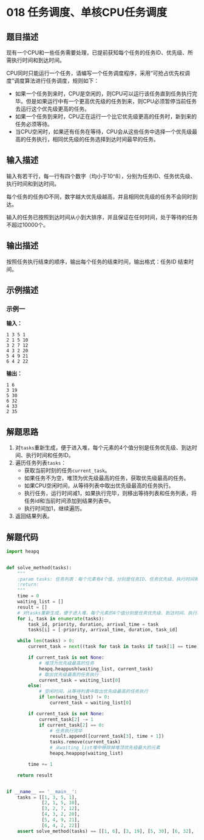 # 018 任务调度、单核CPU任务调度

## 题目描述

现有一个CPU和一些任务需要处理，已提前获知每个任务的任务ID、优先级、所需执行时间和到达时间。

CPU同时只能运行一个任务，请编写一个任务调度程序，采用“可抢占优先权调度”调度算法进行任务调度，规则如下：

- 如果一个任务到来时，CPU是空闲的，则CPU可以运行该任务直到任务执行完毕。但是如果运行中有一个更高优先级的任务到来，则CPU必须暂停当前任务去运行这个优先级更高的任务。
- 如果一个任务到来时，CPU正在运行一个比它优先级更高的任务时，新到来的任务必须等待。
- 当CPU空闲时，如果还有任务在等待，CPU会从这些任务中选择一个优先级最高的任务执行，相同优先级的任务选择到达时间最早的任务。

## 输入描述

输入有若干行，每一行有四个数字（均小于10^8），分别为任务ID、任务优先级、执行时间和到达时间。

每个任务的任务ID不同，数字越大优先级越高，并且相同优先级的任务不会同时到达。

输入的任务已按照到达时间从小到大排序，并且保证在任何时间，处于等待的任务不超过10000个。

## 输出描述

按照任务执行结束的顺序，输出每个任务的结束时间，输出格式：任务ID 结束时间。

## 示例描述

### 示例一

**输入：**
```text
1 3 5 1
2 1 5 10
3 2 7 12
4 3 2 20
5 4 9 21
6 4 2 22
```

**输出：**
```text
1 6
3 19
5 30
6 32
4 33
2 35
```

## 解题思路

1. 对`tasks`重新生成，便于进入堆，每个元素的4个值分别是任务优先级、到达时间、执行时间和任务ID。
2. 遍历任务列表`tasks`：
    - 获取当前时刻的任务`current_task`。
    - 如果任务不为空，堆顶为优先级最高的任务，获取优先级最高的任务。
    - 如果CPU空闲时间，从等待列表中取出优先级最高的任务执行。
    - 执行任务，运行时间减1，如果执行完毕，则移出等待列表和任务列表，将任务id和当前时间添加到结果列表中。
    - 执行时间加1，继续遍历。
3. 返回结果列表。    

## 解题代码

```python
import heapq


def solve_method(tasks):
    """
    :param tasks: 任务列表：每个元素有4个值，分别是任务ID、任务优先级、执行时间和到达时间
    :return:
    """
    time = 0
    waiting_list = []
    result = []
    # 对tasks重新生成，便于进入堆，每个元素的4个值分别是任务优先级、到达时间、执行时间和任务ID
    for i, task in enumerate(tasks):
        task_id, priority, duration, arrival_time = task
        tasks[i] = [-priority, arrival_time, duration, task_id]

    while len(tasks) > 0:
        current_task = next((task for task in tasks if task[1] == time), None)

        if current_task is not None:
            # 堆顶为优先级最高的任务
            heapq.heappush(waiting_list, current_task)
            # 取出优先级最高的任务执行
            current_task = waiting_list[0]
        else:
            # 空闲时间，从等待列表中取出优先级最高的任务执行
            if len(waiting_list) != 0:
                current_task = waiting_list[0]

        if current_task is not None:
            current_task[2] -= 1
            if current_task[2] == 0:
                # 任务执行完毕
                result.append([current_task[3], time + 1])
                tasks.remove(current_task)
                # 从waiting_list堆中移除掉堆顶优先级最大的元素
                heapq.heappop(waiting_list)

        time += 1

    return result


if __name__ == '__main__':
    tasks = [[1, 3, 5, 1],
             [2, 1, 5, 10],
             [3, 2, 7, 12],
             [4, 3, 2, 20],
             [5, 4, 9, 21],
             [6, 4, 2, 22]]
    assert solve_method(tasks) == [[1, 6], [3, 19], [5, 30], [6, 32], [4, 33], [2, 35]]
```

